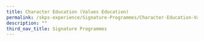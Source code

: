```yaml
---
title: Character Education (Values Education)
permalink: /skps-experience/Signature-Programmes/Character-Education-Values-Education
description: ""
third_nav_title: Signature Programmes
---
```

